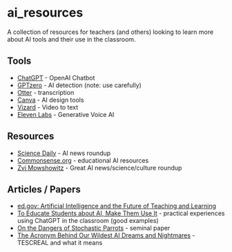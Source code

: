 # ai_resources

A collection of resources for teachers (and others) looking to learn more about AI tools and their use in the classroom.

## Tools

* [ChatGPT](https://chat.openai.com/) - OpenAI Chatbot
* [GPTzero](https://gptzero.com/) - AI detection (note: use carefully)
* [Otter](https://otter.ai/) - transcription
* [Canva](https://www.canva.com/magic-home) - AI design tools
* [Vizard](https://vizard.ai/tools/video-to-text) - Video to text
* [Eleven Labs](https://elevenlabs.io/) - Generative Voice AI

## Resources

* [Science Daily](https://www.sciencedaily.com/news/computers_math/artificial_intelligence/) - AI news roundup
* [Commonsense.org](https://www.commonsense.org/education/articles/free-resources-to-explore-and-use-chatgpt-and-ai) - educational AI resources
* [Zvi Mowshowitz](https://thezvi.substack.com/) - Great AI news/science/culture roundup

## Articles / Papers

* [ed.gov: Artificial Intelligence and the Future of Teaching and Learning](https://tech.ed.gov/ai-future-of-teaching-and-learning/)
* [To Educate Students about AI, Make Them Use It](https://www.scientificamerican.com/article/to-educate-students-about-ai-make-them-use-it/) - practical experiences using ChatGPT in the classroom (good examples)
* [On the Dangers of Stochastic Parrots](https://dl.acm.org/doi/10.1145/3442188.3445922) - seminal paper
* [The Acronym Behind Our Wildest AI Dreams and Nightmares](https://www.truthdig.com/articles/the-acronym-behind-our-wildest-ai-dreams-and-nightmares/) - TESCREAL and what it means
